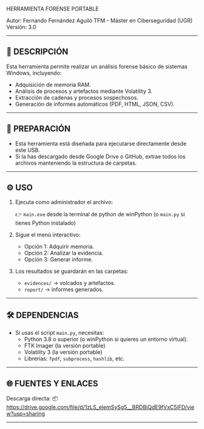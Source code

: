 HERRAMIENTA FORENSE PORTABLE

Autor: Fernando Fernández Aguiló
TFM - Máster en Ciberseguridad (UGR)
Versión: 3.0

-------------------------------
📌 DESCRIPCIÓN
-------------------------------
Esta herramienta permite realizar un análisis forense básico de sistemas Windows, incluyendo:

- Adquisición de memoria RAM.
- Análisis de procesos y artefactos mediante Volatility 3.
- Extracción de cadenas y procesos sospechosos.
- Generación de informes automáticos (PDF, HTML, JSON, CSV).

-------------------------------
💾 PREPARACIÓN
-------------------------------
- Esta herramienta está diseñada para ejecutarse directamente desde este USB.
- Si la has descargado desde Google Drive o GitHub, extrae todos los archivos manteniendo la estructura de carpetas.

-------------------------------
⚙️ USO
-------------------------------
1. Ejecuta como administrador el archivo:

   👉 `main.exe` desde la terminal de python de winPython (o `main.py` si tienes Python instalado)

2. Sigue el menú interactivo:
   - Opción 1: Adquirir memoria.
   - Opción 2: Analizar la evidencia.
   - Opción 3: Generar informe.

3. Los resultados se guardarán en las carpetas:
   - `evidences/` → volcados y artefactos.
   - `report/`    → informes generados.

-------------------------------
🛠 DEPENDENCIAS
-------------------------------
- Si usas el script `main.py`, necesitas:
  - Python 3.8 o superior (o winPython si quieres un entorno virtual).
  - FTK Imager (la versión portable)
  - Volatility 3 (la versión portable)
  - Librerías: `fpdf`, `subprocess`, `hashlib`, etc.

-------------------------------
🌐 FUENTES Y ENLACES
-------------------------------
Descarga directa:
📦 https://drive.google.com/file/d/1zLS_elemSySg5__BRDBiQdE9fVxC5iFD/view?usp=sharing

-------------------------------
